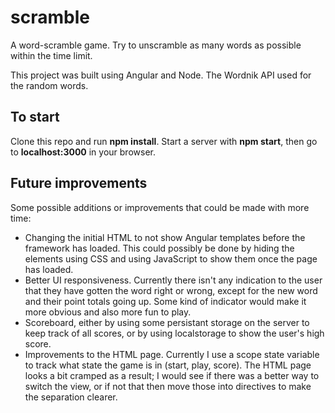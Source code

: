 # scramble
A word-scramble game. Try to unscramble as many words as possible within the time limit.

This project was built using Angular and Node. The Wordnik API used for the random words.

## To start
Clone this repo and run **npm install**. Start a server with **npm start**, then go to **localhost:3000** in your browser.

## Future improvements
Some possible additions or improvements that could be made with more time:
- Changing the initial HTML to not show Angular templates before the framework has loaded. This could possibly be done by hiding the elements using CSS and using JavaScript to show them once the page has loaded.
- Better UI responsiveness. Currently there isn't any indication to the user that they have gotten the word right or wrong, except for the new word and their point totals going up. Some kind of indicator would make it more obvious and also more fun to play.
- Scoreboard, either by using some persistant storage on the server to keep track of all scores, or by using localstorage to show the user's high score.
- Improvements to the HTML page. Currently I use a scope state variable to track what state the game is in (start, play, score). The HTML page looks a bit cramped as a result; I would see if there was a better way to switch the view, or if not that then move those into directives to make the separation clearer.
